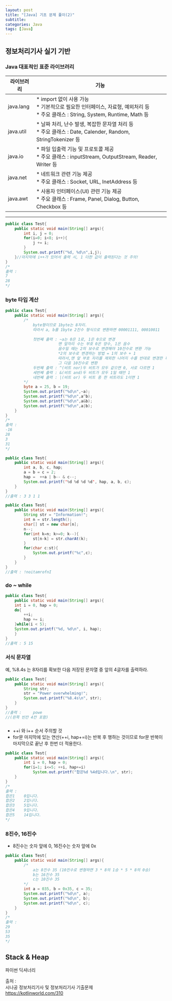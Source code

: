 ```yaml
---
layout: post
title: "[Java] 기초 문제 풀이(2)"
subtitle: 
categories: Java
tags: [Java]
--- 
```

## 정보처리기사 실기 기반  
### Java 대표적인 표준 라이브러리
| 라이브러리   | 기능
|  ------   | -------
| java.lang | * import 없이 사용 가능<br>  * 기본적으로 필요한 인터페이스, 자료형, 예외처리 등 <br> * 주요 클래스 : String, System, Runtime, Math 등  
| java.util | * 날짜 처리, 난수 발생, 복잡한 문자열 처리 등  <br> * 주요 클래스 : Date, Calender, Random, StringTokenizer 등  
| java.io | * 파일 입출력 기능 및 프로토콜 제공 <br> * 주요 클래스 : inputStream, OutputStream, Reader, Writer 등
| java.net | * 네트워크 관련 기능 제공 <br> * 주요 클래스 : Socket, URL, InetAddress 등
|java.awt | * 사용자 인터페이스(UI) 관련 기능 제공 <br> * 주요 클래스 : Frame, Panel, Dialog, Button, Checkbox 등  


***


```JAVA
public class Test{
    public static void main(String[] args){
        int i, j = 0;
        for(i=0; i<8; i++){
            j += i;
        }
        System.out.printf("%d, %d\n",i,j);
    }//마지막에 i++가 있어서 출력 시, 1 더한 값이 출력된다는 것 주의!
}
/*
출력 :
7
28
*/
```


### byte 타입 계산
```JAVA
public class Test{
    public static void main(String[] args){
        /*
            byte형이므로 1byte는 8자리.
            따라서 a, b를 1byte 2진수 형식으로 변환하면 00001111, 00010011
            
            첫번째 출력 : ~a는 0은 1로, 1은 0으로 변경
                       맨 앞자리 수는 부호 0은 양수, 1은 음수
                       음수일 때는 2의 보수로 변경해야 10진수로 변환 가능
                       *2의 보수로 변경하는 방법 = 1의 보수 + 1
                       따라서,맨 앞 부호 자리를 제외한 나머지 수를 반대로 변경한 후, 1 더하기
                       그 다음 10진수로 변환
            두번째 출력 : ^(비트 nor)두 비트가 모두 같으면 0, 서로 다르면 1
            세번째 출력 : &(비트 and)두 비트가 모두 1일 때만 1
            네번째 출력 : |(비트 or) 두 비트 중 한 비트라도 1이면 1
        */
        byte a = 25, b = 19;
        System.out.printf("%d\n",~a); 
        System.out.printf("%d\n",a^b);
        System.out.printf("%d\n",a&b);
        System.out.printf("%d\n",a|b);
    }
}
/*
출력 :
-16
28
3
31
*/
```


```JAVA
public class Test{
    public static void main(String[] args){
        int a, b, c, hap;
        a = b = c = 2;
        hap =  ++a | b-- & c--;
        System.out.printf('%d %d %d %d', hap, a, b, c);     
    }
}
//출력 : 3 3 1 1
```


```JAVA
public class Test{
    public static void main(String[] args){
        String str = "Information!";
        int n = str.length();
        char[] st = new char[n];
        n--;
        for(int k=n; k>=0; k--){
            st[n-k] = str.charAt(k);
        }
        for(char c:st){
            System.out.printf("%c",c);
        }
    }
}
//출력 : !noitamrofnI
```


### do ~ while
```JAVA
public class Test{
    public static void main(String[] args){
    int i = 0, hap = 0;
    do{
        ++i;
        hap += i;
    }while(i < 5);
    System.out.printf("%d, %d\n", i, hap);
    }
}
//출력 : 5 15
```


### 서식 문자열
예, %8.4s 는 8자리를 확보한 다음 저장된 문자열 중 앞의 4글자를 출력하라. 
```JAVA
public class Test{
    public static void main(String[] args){
        String str;
        str = "Power overwhelming!";
        System.out.printf("%8.4s\n", str);
    }
}
//출력 :     powe
//(왼쪽 빈칸 4칸 포함)
```

###
* ++i 와 i++ 순서 주의할 것
* for문 마지막에 있는 연산(++i, hap+=i)는 반복 후 행하는 것이므로 for문 반복이 마지막으로 끝난 후 한번 더 적용한다.


```JAVA
public class Test{
    public static void main(String[] args){
        int i = 0, hap = 0;
        for(i=1; i<=5; ++i, hap+=i)
            System.out.printf("합은%d %4d입니다.\n", str);
    }
}
/*
출력 : 
합은1    0입니다.
합은2    2입니다.
합은3    5입니다.
합은4    9입니다.
합은5    14입니다.
*/
```

### 8진수, 16진수
* 8진수는 숫자 앞에 0, 16진수는 숫자 앞에 0x


```JAVA
public class Test{
    public static void main(String[] args){
        /*
            a는 8진수 35 (10진수로 변형하면 3 * 8의 1승 * 5 * 8의 0승)
            b는 16진수 35
            c는 10진수 35
        */
        int a = 035, b = 0x35, c = 35;
        System.out.printf("%d\n", a);
        System.out.printf("%d\n", b);
        System.out.printf("%d\n", c);
    }
}
/*
출력 :
29
53
35
*/
```

## Stack & Heap
파이썬 딕셔너리
<!-- 
```JAVA
public class Test{
    public static void main(String[] args){
        
    }
}
```
-->



출처 :  
시나공 정보처리기사 및 정보처리기사 기출문제  
<https://kotlinworld.com/310>
